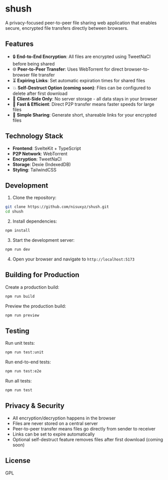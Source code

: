 # shush

A privacy-focused peer-to-peer file sharing web application that enables secure, encrypted file transfers directly between browsers.

## Features

- 🔒 **End-to-End Encryption**: All files are encrypted using TweetNaCl before being shared
- 🌐 **Peer-to-Peer Transfer**: Uses WebTorrent for direct browser-to-browser file transfer
- ⏳ **Expiring Links**: Set automatic expiration times for shared files
- 💥 **Self-Destruct Option (coming soon)**: Files can be configured to delete after first download
- 🔐 **Client-Side Only**: No server storage - all data stays in your browser
- 🚀 **Fast & Efficient**: Direct P2P transfer means faster speeds for large files
- 🎯 **Simple Sharing**: Generate short, shareable links for your encrypted files

## Technology Stack

- **Frontend**: SvelteKit + TypeScript
- **P2P Network**: WebTorrent
- **Encryption**: TweetNaCl
- **Storage**: Dexie (IndexedDB)
- **Styling**: TailwindCSS

## Development

1. Clone the repository:
```bash
git clone https://github.com/nisuxyz/shush.git
cd shush
```

2. Install dependencies:
```bash
npm install
```

3. Start the development server:
```bash
npm run dev
```

4. Open your browser and navigate to `http://localhost:5173`

## Building for Production

Create a production build:
```bash
npm run build
```

Preview the production build:
```bash
npm run preview
```

## Testing

Run unit tests:
```bash
npm run test:unit
```

Run end-to-end tests:
```bash
npm run test:e2e
```

Run all tests:
```bash
npm run test
```

## Privacy & Security

- All encryption/decryption happens in the browser
- Files are never stored on a central server
- Peer-to-peer transfer means files go directly from sender to receiver
- Links can be set to expire automatically
- Optional self-destruct feature removes files after first download (coming soon)

## License

GPL
